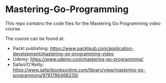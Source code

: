 # Mastering-Go-Programming

This repo contains the code files for the Mastering Go Programming video course.

The course can be found at:
  - Packt publishing: https://www.packtpub.com/application-development/mastering-go-programming-video
  - Udemy: https://www.udemy.com/mastering-go-programming/
  - Safari/O'Reilly: https://www.safaribooksonline.com/library/view/mastering-go-programming/9781786468239/

  
  
